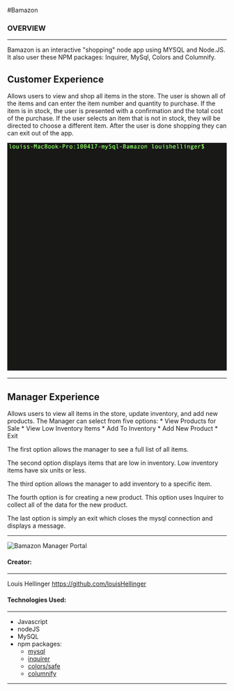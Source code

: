#Bamazon

### OVERVIEW
***

Bamazon is an interactive "shopping" node app using MYSQL and Node.JS. It also user these NPM packages: Inquirer, MySql, Colors and Columnify.

## Customer Experience
Allows users to view and shop all items in the store. The user is shown all of the items and can enter the item number and quantity to purchase. If the item is in stock, the user is presented with a confirmation and the total cost of the purchase. If the user selects an item that is not in stock, they will be directed to choose a different item. After the user is done shopping they can can exit out of the app. 

![Customer Experience](images/bamazon-Customer.gif)

---

## Manager Experience
Allows users to view all items in the store, update inventory, and add new products. The Manager can select from five options: 
	* View Products for Sale
	* View Low Inventory Items
	* Add To Inventory
	* Add New Product 
	* Exit

The first option allows the manager to see a full list of all items.

The second option displays items that are low in inventory. Low inventory items have six units or less.

The third option allows the manager to add inventory to a specific item.

The fourth option is for creating a new product. This option uses Inquirer to collect all of the data for the new product.

The last option is simply an exit which closes the mysql connection and displays a message.

---

![Bamazon Manager Portal](bamazon_Manager.gif)


#### Creator:
***

Louis Hellinger <https://github.com/louisHellinger>



#### Technologies Used:
***

* Javascript
* nodeJS
* MySQL
* npm packages:
	- [mysql](https://www.npmjs.com/package/mysql)
	- [inquirer](https://www.npmjs.com/package/inquirer)
	- [colors/safe](https://www.npmjs.com/package/colors)
	- [columnify](https://www.npmjs.com/package/columnify)
---
